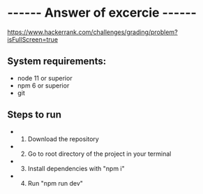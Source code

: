# ------ Answer of excercie ------
  https://www.hackerrank.com/challenges/grading/problem?isFullScreen=true

## System requirements:
- node 11 or superior
- npm 6 or superior
- git

## Steps to run
- 1. Download the repository
- 2. Go to root directory of the project in your terminal
- 3. Install dependencies with "npm i"
- 4. Run "npm run dev"